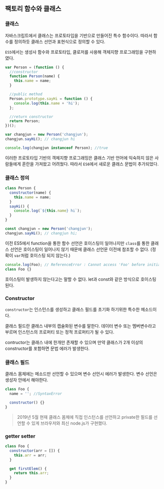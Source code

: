 ## 팩토리 함수와 클래스

### 클래스

자바스크립트에서 클래스는 프로토타입을 기반으로 만들어진 특수 함수이다. 따라서 함수를 정의하듯 클래스 선언과 표현식으로 정의할 수 있다.

`ES5`에서는 생성사 함수와 프로토타입, 클로저를 사용해 객체지향 프로그래밍을 구현하였다.

```js
var Person = (function () {
  //constructor
  function Person(name) {
    this.name = name;
  }

  //public method
  Person.prototype.sayHi = function () {
    console.log(this.name + 'hi');
  };

  //return constructor
  return Person;
})();

var changjun = new Person('changjun');
changjun.sayHi(); // changjun hi

console.log(changjun instanceof Person); //true
```

이러한 프로토타입 기반의 객체지향 프로그래밍은 클래스 기반 언어에 익숙하지 않은 사람들에게 혼란을 가져왔고 어려웠다. 따라서 `ES6`에서 새로운 클래스 문법이 추가되었다.

### 클래스 정의

```js
class Person {
  constructor(name) {
    this.name = name;
  }
  sayHi() {
    console.log(`${this.name} hi`);
  }
}

const changjun = new Person('changjun');
changjun.sayHi(); // changjun hi;
```

이전 ES5에서 function을 통한 함수 선언은 호이스팅이 일어나지만 `class`를 통한 클래스 선언은 호이스팅이 일어나지 않기 때문에
클래스 선언문 이전에 참조할 수 없다. (정확이 `var`처럼 호이스팅 되지 않는다.)

```js
console.log(Foo); // ReferenceError : Cannot access 'Foo' before initialization
class Foo {}
```

호이스팅이 발생하지 않는다고는 말할 수 없다. let과 const와 같은 방식으로 호이스팅 된다.

### Constructor

`constructor`는 인스턴스를 생성하고 클래스 필드를 초기화 하기위한 특수한 메소드이다.

클래스 필드란 클래스 내부의 캡슐화된 변수를 말한다. 데이터 변수 또는 멤버변수라고 부르며 인스턴스의 프로퍼티 또는 정적 프로퍼티가 될 수 있다.

contructor는 클래스 내에 한개만 존재할 수 있으며 만약 클래스가 2개 이상의 constructor를 포함하면 문법 에러가 발생한다.

### 클래스 필드

클래스 몸체에는 메소드만 선언할 수 있으며 변수 선언시 에러가 발생한다.
변수 선언은 생성자 안에서 해야한다.

```js
class Foo {
  name = ''; //SyntaxError

  constructor() {}
}
```

> 2019년 5월 현재 클래스 몸체에 직접 인스턴스를 선언하고 private한 필드를 선언할 수 있게 브라우저와 최신 node.js가 구현했다.

### getter setter

```js
class Foo {
  constructor(arr = []) {
    this.arr = arr;
  }

  get firstElem() {
    return this.arr;
  }
}
```
